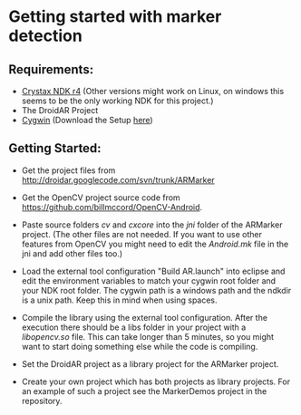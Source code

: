 # Getting started with marker detection #

## Requirements: ##
  * [Crystax NDK r4](http://www.crystax.net/android/ndk-r4.php) (Other versions might work on Linux, on windows this seems to be the only working NDK for this project.)
  * The DroidAR Project
  * [Cygwin](http://www.cygwin.com/) (Download the Setup [here](http://cygwin.com/setup.exe))


## Getting Started: ##
  * Get the project files from http://droidar.googlecode.com/svn/trunk/ARMarker

  * Get the OpenCV project source code from https://github.com/billmccord/OpenCV-Android.

  * Paste source folders _cv_ and _cxcore_ into the _jni_ folder of the ARMarker project. (The other files are not needed. If you want to use other features from OpenCV you might need to edit the _Android.mk_ file in the jni and add other files too.)

  * Load the external tool configuration "Build AR.launch" into eclipse and edit the environment variables to match your cygwin root folder and your NDK root folder. The cygwin path is a windows path and the ndkdir is a unix path. Keep this in mind when using spaces.

  * Compile the library using the external tool configuration. After the execution there should be a libs folder in your project with a _libopencv.so_ file. This can take longer than 5 minutes, so you might want to start doing something else while the code is compiling.

  * Set the DroidAR project as a library project for the ARMarker project.

  * Create your own project which has both projects as library projects. For an example of such a project see the MarkerDemos project in the repository.